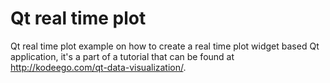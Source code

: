# Qt real time plot
Qt real time plot example on how to create a real time plot widget based Qt application, it's a part of a tutorial that can be found at http://kodeego.com/qt-data-visualization/.
